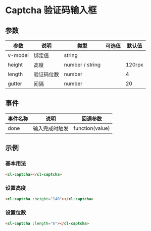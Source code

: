 # Captcha 验证码输入框

## 参数

| 参数    | 说明       | 类型            | 可选值 | 默认值 |
| ------- | ---------- | --------------- | ------ | ------ |
| v-model | 绑定值     | string          |        |        |
| height  | 高度       | number / string |        | 120rpx |
| length  | 验证码位数 | number          |        | 4      |
| gutter  | 间隔       | number          |        | 20     |

## 事件

| 事件名称 | 说明           | 回调参数        |
| -------- | -------------- | --------------- |
| done     | 输入完成时触发 | function(value) |

## 示例

### 基本用法

```html
<cl-captcha></cl-captcha>
```

### 设置高度

```html
<cl-captcha :height="140"></cl-captcha>
```

### 设置位数

```html
<cl-captcha :length="6"></cl-captcha>
```
